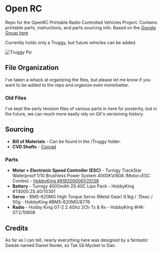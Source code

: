 # Open RC

Repo for the OpenRC Printable Radio Controlled Vehicles Project. Contains printable parts, instructions, and parts sourcing info. Based on the [Google Group here](https://plus.google.com/communities/112745535856143176146)

Currently holds only a Truggy, but future vehicles can be added.

![Truggy Pic](https://raw.github.com/bryancostanich/OpenRC/master/Truggy/Renderings/OpenRC%20Truggy%201_Small.jpg)

## File Organization
I've taken a whack at organizing the files, but please let me know if you want to be added to the repo and organize even more/better.

### Old Files
I've kept the early revision files of various parts in here for posterity, but in the future, we can much more easily rely on Git's versioning history.


## Sourcing
 * **Bill of Materials** - Can be found in the /Truggy folder.
 * **CVD Shafts** - [Conrad](http://www.conrad.com/ce/en/product/231121/)
 
### Parts
 * **Motor + Electronic Speed Controller (ESC)** - Turnigy TrackStar Waterproof 1/10 Brushless Power System 4000KV/80A (Motor+ESC Combo) - [HobbyKing #9192000061/25138](http://www.hobbyking.com/hobbyking/store/uh_viewItem.asp?idProduct=25138)
 * **Battery** - Turnigy 4000mAh 2S 40C Lipo Pack - HobbyKing #T4000.2S.40/10301 
 * **Servo** - BMS-620MG High Torque Servo (Metal Gear) 9.1kg / .15sec / 50g - HobbyKing #BMS-620MG/8776
 * **Radio** - Hobby King GT-2 2.4Ghz 2Ch Tx & Rx - HobbyKing #HK-GT2/10608

## Credits
As far as I can tell, nearly everything here was designed by a fantastic Swede named Daniel Norée, so Tak Så Mycket to Dan.